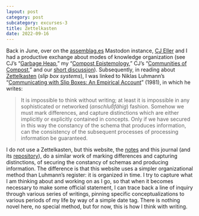 ```yaml
---
layout: post
category: post
subcategory: excurses-3
title: Zettelkasten
date: 2022-09-16
---
```


Back in June, over on the [assemblag.es](https://assemblag.es/) Mastodon instance, [CJ Eller](https://blog.cjeller.site/) and I had a productive exchange about modes of knowledge organization (see CJ’s “[Garbage Heap](https://blog.cjeller.site/garbage-heap),” my “[Compost Epistemology](/2022/06/19/compost-epistemology),” CJ’s “[Communities of Compost](https://blog.cjeller.site/communities-of-compost),” and our [short discussion](https://assemblag.es/web/@steinea/108506585813404901)). Subsequently, in reading about [Zettelkasten](https://en.wikipedia.org/wiki/Zettelkasten) (*slip box systems*), I was linked to Niklas Luhmann’s “[Communicating with Slip Boxes: An Empirical Account](https://luhmann.surge.sh/communicating-with-slip-boxes)” (1981), in which he writes:

> It is impossible to think without writing; at least it is impossible in any sophisticated or networked (*anschlußfähig*) fashion. Somehow we must mark differences, and capture distinctions which are either implicitly or explicitly contained in concepts. Only if we have secured in this way the constancy of the schema that produces information, can the consistency of the subsequent processes of processing information be guaranteed.

I do not use a Zettelkasten, but this website, the [notes](/blog) and this journal (and its [repository](https://codeberg.org/steinea/journal)), do a similar work of marking differences and capturing distinctions, of securing the constancy of schemas and producing information. The difference is that this website uses a simpler organizational method than Luhmann’s register: it is organized in time. I try to capture what I am thinking about and working on as I go, so that when it becomes necessary to make some official statement, I can trace back a line of inquiry through various series of writings, pinning specific conceptualizations to various periods of my life by way of a simple date tag. There is nothing novel here, no special method, but for now, this is how I think with writing.
